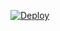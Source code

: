 [![Deploy](https://www.herokucdn.com/deploy/button.svg)](https://heroku.com/deploy?template=https://github.com/AT-WORLDS-END/MLO-SPAMBOT)
